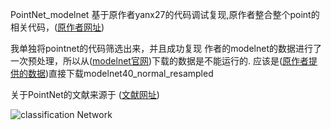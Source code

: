 PointNet_modelnet
基于原作者yanx27的代码调试复现,原作者整合整个point的相关代码，([原作者网址](https://github.com/yanx27/Pointnet_Pointnet2_pytorch?tab=readme-ov-file))

我单独将pointnet的代码筛选出来，并且成功复现
作者的modelnet的数据进行了一次预处理，所以从([modelnet官网](https://modelnet.cs.princeton.edu/))下载的数据是不能运行的.
应该是([原作者提供的数据](https://shapenet.cs.stanford.edu/media/modelnet40_normal_resampled.zip))直接下载modelnet40_normal_resampled

关于PointNet的文献来源于 ([文献网址](https://arxiv.org/pdf/1612.00593))

![classification Network](https://github.com/user-attachments/assets/fb97a61d-f148-4b24-a81f-5cda81c5887a)
